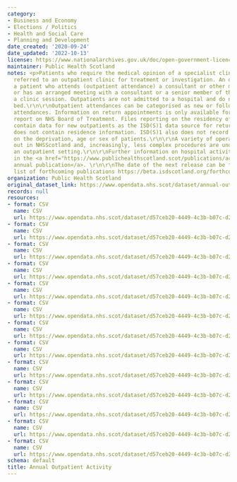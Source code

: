 ```yaml
---
category:
- Business and Economy
- Elections / Politics
- Health and Social Care
- Planning and Development
date_created: '2020-09-24'
date_updated: '2022-10-13'
license: https://www.nationalarchives.gov.uk/doc/open-government-licence/version/3/
maintainer: Public Health Scotland
notes: <p>Patients who require the medical opinion of a specialist clinician may be
  referred to an outpatient clinic for treatment or investigation. An outpatient is
  a patient who attends (outpatient attendance) a consultant or other medical clinic,
  or has an arranged meeting with a consultant or a senior member of their team outwith
  a clinic session. Outpatients are not admitted to a hospital and do not use a hospital
  bed.\r\n\r\nOutpatient attendances can be categorised as new or follow-up (return)
  attendances. Information on return appointments is only available for datasets that
  report on NHS Board of Treatment. Files reporting on the residency of patients only
  contain data for new outpatients as the ISD(S)1 data source for return outpatients
  does not contain residence information. ISD(S)1 also does not record information
  on the deprivation, age or sex of patients.\r\n\r\nA variety of operations are carried
  out in NHSScotland and, increasingly, less complex procedures are undertaken in
  an outpatient setting.\r\n\r\nFurther information on hospital activity can be found
  in the <a href="https://www.publichealthscotland.scot/publications/acute-hospital-activity-and-nhs-beds-information-annual/">recent
  annual publication</a>. \r\n\r\nThe date of the next release can be found on our
  list of forthcoming publications https://beta.isdscotland.org/forthcoming-publications/\r\n</p>
organization: Public Health Scotland
original_dataset_link: https://www.opendata.nhs.scot/dataset/annual-outpatient-activity
records: null
resources:
- format: CSV
  name: CSV
  url: https://www.opendata.nhs.scot/dataset/d57ceb20-4449-4c3b-b07c-d2affe9b8dc0/resource/d6647352-74de-40ef-8fa6-dba60450ded8/download/outpatient_by_council_area_age_sex.csv
- format: CSV
  name: CSV
  url: https://www.opendata.nhs.scot/dataset/d57ceb20-4449-4c3b-b07c-d2affe9b8dc0/resource/420150dd-3b76-4a06-9b5d-9cb70a59903b/download/outpatient_by_council_area_simd.csv
- format: CSV
  name: CSV
  url: https://www.opendata.nhs.scot/dataset/d57ceb20-4449-4c3b-b07c-d2affe9b8dc0/resource/11e45926-daaf-4af8-85fc-a51366c54fe9/download/outpatient_by_council_area_specialty.csv
- format: CSV
  name: CSV
  url: https://www.opendata.nhs.scot/dataset/d57ceb20-4449-4c3b-b07c-d2affe9b8dc0/resource/c1df867d-bbfa-464b-9ac4-3658c57e777d/download/outpatient_by_location_of_treatment_age_sex.csv
- format: CSV
  name: CSV
  url: https://www.opendata.nhs.scot/dataset/d57ceb20-4449-4c3b-b07c-d2affe9b8dc0/resource/5c163686-7120-4b0f-bfbb-b901a9277476/download/outpatient_by_location_of_treatment_simd.csv
- format: CSV
  name: CSV
  url: https://www.opendata.nhs.scot/dataset/d57ceb20-4449-4c3b-b07c-d2affe9b8dc0/resource/4e72be27-bec3-41ca-a0df-24417909d143/download/outpatient_by_location_of_treatment_specialty.csv
- format: CSV
  name: CSV
  url: https://www.opendata.nhs.scot/dataset/d57ceb20-4449-4c3b-b07c-d2affe9b8dc0/resource/16b2e685-7860-4973-bab4-e0c753233e6c/download/outpatient_by_nhs_board_of_residence_age_sex.csv
- format: CSV
  name: CSV
  url: https://www.opendata.nhs.scot/dataset/d57ceb20-4449-4c3b-b07c-d2affe9b8dc0/resource/24b4e928-17d4-482d-9544-a6726acc84c4/download/outpatient_by_nhs_board_of_residence_simd.csv
- format: CSV
  name: CSV
  url: https://www.opendata.nhs.scot/dataset/d57ceb20-4449-4c3b-b07c-d2affe9b8dc0/resource/1abb3f58-bf37-4a6c-80fd-32c0580087f9/download/outpatient_by_nhs_board_of_residence_specialty.csv
- format: CSV
  name: CSV
  url: https://www.opendata.nhs.scot/dataset/d57ceb20-4449-4c3b-b07c-d2affe9b8dc0/resource/e7267846-4164-440f-bfdc-12a283e5d8a0/download/outpatient_by_nhs_board_of_treatment_age_sex.csv
- format: CSV
  name: CSV
  url: https://www.opendata.nhs.scot/dataset/d57ceb20-4449-4c3b-b07c-d2affe9b8dc0/resource/77b64e48-7725-4cd1-84e1-d44637bb98f8/download/outpatient_by_nhs_board_of_treatment_simd.csv
- format: CSV
  name: CSV
  url: https://www.opendata.nhs.scot/dataset/d57ceb20-4449-4c3b-b07c-d2affe9b8dc0/resource/882af41a-0983-4987-aee4-ceb57f902ec8/download/outpatient_by_nhs_board_of_treatment_specialty.csv
- format: CSV
  name: CSV
  url: https://www.opendata.nhs.scot/dataset/d57ceb20-4449-4c3b-b07c-d2affe9b8dc0/resource/e92f2aa0-12c1-4f05-92b0-af71cc37070d/download/sct-annual-2022-locations-lookup.csv
schema: default
title: Annual Outpatient Activity
---
```

